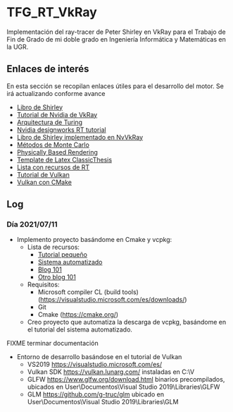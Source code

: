 # TFG_RT_VkRay
Implementación del ray-tracer de Peter Shirley en VkRay para el Trabajo de Fin de Grado de mi doble grado en Ingeniería Informática y Matemáticas en la UGR.

## Enlaces de interés

En esta sección se recopilan enlaces útiles para el desarrollo del motor. Se irá actualizando conforme avance

- [Libro de Shirley](https://raytracing.github.io/)
- [Tutorial de Nvidia de VkRay](https://nvpro-samples.github.io/vk_raytracing_tutorial_KHR/)
- [Arquitectura de Turing](https://developer.nvidia.com/blog/nvidia-turing-architecture-in-depth/)
- [Nvidia designworks RT tutorial](https://github.com/nvpro-samples/vk_raytracing_tutorial_KHR)
- [Libro de Shirley implementado en NvVkRay](https://github.com/GPSnoopy/RayTracingInVulkan)
- [Métodos de Monte Carlo](http://statweb.stanford.edu/~owen/mc/)
- [Physically Based Rendering](http://www.pbr-book.org/)
- [Template de Latex ClassicThesis](https://bitbucket.org/amiede/classicthesis/downloads)
- [Lista con recursos de RT](https://www.realtimerendering.com/raytracing.html)
- [Tutorial de Vulkan](https://vulkan-tutorial.com/Introduction)
- [Vulkan con CMake](https://vulkan.lunarg.com/doc/view/1.1.108.0/windows/getting_started.html)

## Log

### Día 2021/07/11

- Implemento proyecto basándome en Cmake y vcpkg:
  - Lista de recursos:
    - [Tutorial pequeño](https://www.40tude.fr/how-to-use-vcpkg-with-vscode-and-cmake/)
    - [Sistema automatizado](https://cpptruths.blogspot.com/2019/03/bootstrapping-vcpkg-based-cmake-project.html)
    - [Blog 101](https://gamefromscratch.com/vcpkg-cpp-easy-mode-step-by-step-tutorial/)
    - [Otro blog 101](https://sam.elborai.me/blog/vscode-cpp-dev-environment-2020)
  - Requisitos:
    - Microsoft compiler CL (build tools) (https://visualstudio.microsoft.com/es/downloads/)
    - Git
    - Cmake (https://cmake.org/)
  - Creo proyecto que automatiza la descarga de vcpkg, basándome en el tutorial del sistema automatizado.

FIXME terminar documentación
- Entorno de desarrollo basándose en el tutorial de Vulkan
  - VS2019 https://visualstudio.microsoft.com/es/
  - Vulkan SDK https://vulkan.lunarg.com/ instaladas en C:\V
  - GLFW https://www.glfw.org/download.html binarios precompilados, ubicados en User\Documentos\Visual Studio 2019\Libraries\GLFW
  - GLM https://github.com/g-truc/glm ubicado en User\Documentos\Visual Studio 2019\Libraries\GLM